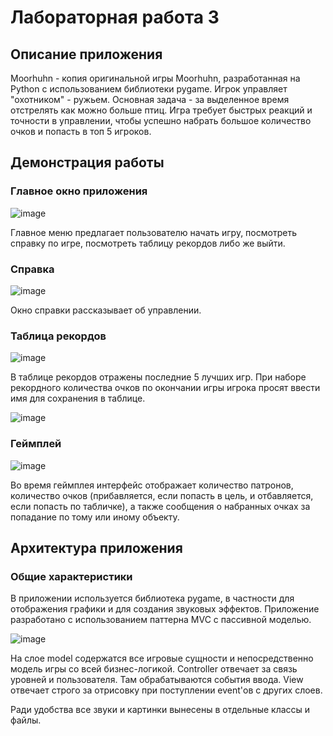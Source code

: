 # Лабораторная работа 3

## Описание приложения

Moorhuhn - копия оригинальной игры Moorhuhn, разработанная на Python с использованием библиотеки pygame.
Игрок управляет "охотником" - ружьем. Основная задача - за выделенное время отстрелять как можно больше птиц.
Игра требует быстрых реакций и точности в управлении, чтобы успешно набрать большое количество очков и попасть в топ 5 игроков.

## Демонстрация работы

### Главное окно приложения

![image](https://github.com/abushkevicaleksej/ppois-2-2024/assets/112658913/59f05814-7b21-4791-bba7-1c73b8cc6805)


Главное меню предлагает пользователю начать игру, посмотреть справку по игре, посмотреть таблицу рекордов либо же выйти.

### Справка

![image](https://github.com/abushkevicaleksej/ppois-2-2024/assets/112658913/1ba5d654-c418-415a-baae-3ad3bc5b8e8f)


Окно справки рассказывает об управлении.

### Таблица рекордов

![image](https://github.com/abushkevicaleksej/ppois-2-2024/assets/112658913/8146109a-4a72-4a7d-9224-db0c6f26fd25)


В таблице рекордов отражены последние 5 лучших игр. При наборе рекордного количества очков по окончании игры игрока просят ввести имя для сохранения в таблице.

![image](https://github.com/abushkevicaleksej/ppois-2-2024/assets/112658913/429e54df-2846-4bd4-8e3a-679afe7defdb)


### Геймплей

![image](https://github.com/abushkevicaleksej/ppois-2-2024/assets/112658913/00fa8318-167f-43b2-9f71-5fde6f7ccd04)


Во время геймплея интерфейс отображает количество патронов, количество очков (прибавляется, если попасть в цель, и отбавляется, если попасть по табличке), а также сообщения о набранных очках за попадание по тому или иному объекту.

## Архитектура приложения

### Общие характеристики

В приложении используется библиотека pygame, в частности для отображения графики и для создания звуковых эффектов.
Приложение разработано с использованием паттерна MVC с пассивной моделью.

![image](https://github.com/abushkevicaleksej/ppois-2-2024/assets/112658913/d71bc0e8-ff72-408f-a775-b36fabddab2f)


На слое model содержатся все игровые сущности и непосредственно модель игры со всей бизнес-логикой.
Controller отвечает за связь уровней и пользователя. Там обрабатываются события ввода.
View отвечает строго за отрисовку при поступлении event'ов с других слоев.

Ради удобства все звуки и картинки вынесены в отдельные классы и файлы.



